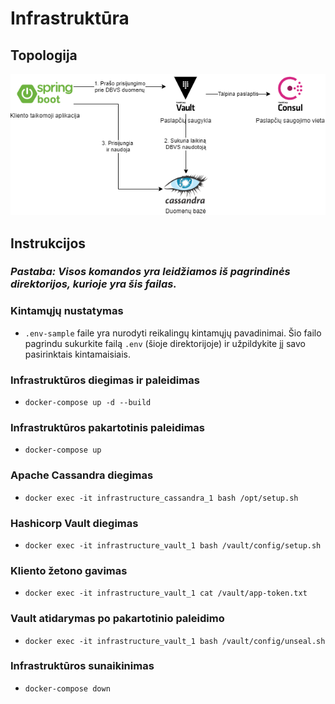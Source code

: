 # Infrastruktūra

## Topologija
![Topologijos diagrama](../images/topology.png)

## Instrukcijos
### *Pastaba: Visos komandos yra leidžiamos iš pagrindinės direktorijos, kurioje yra šis failas.*

### Kintamųjų nustatymas
- `.env-sample` faile yra nurodyti reikalingų kintamųjų pavadinimai. Šio failo pagrindu sukurkite failą `.env` (šioje direktorijoje) ir užpildykite jį savo pasirinktais kintamaisiais.

### Infrastruktūros diegimas ir paleidimas
- `docker-compose up -d --build`

### Infrastruktūros pakartotinis paleidimas
- `docker-compose up`

### Apache Cassandra diegimas
- `docker exec -it infrastructure_cassandra_1 bash /opt/setup.sh`

### Hashicorp Vault diegimas
- `docker exec -it infrastructure_vault_1 bash /vault/config/setup.sh`

### Kliento žetono gavimas
- `docker exec -it infrastructure_vault_1 cat /vault/app-token.txt`

### Vault atidarymas po pakartotinio paleidimo
- `docker exec -it infrastructure_vault_1 bash /vault/config/unseal.sh`

### Infrastruktūros sunaikinimas
- `docker-compose down`